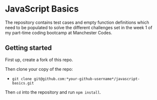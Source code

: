 # JavaScript Basics

The repository contains test cases and empty function definitions which need to be populated to solve the different challenges set in the week 1 of my part-time coding bootcamp at Manchester Codes.

## Getting started

First up, create a fork of this repo.

Then clone your copy of the repo:
- `git clone git@github.com:*your-github-username*/javascript-basics.git`

Then `cd` into the repository and run `npm install`.
